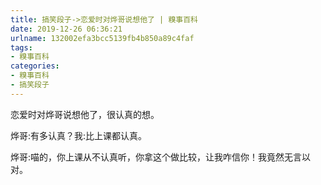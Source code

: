 ```yaml
---
title: 搞笑段子->恋爱时对烨哥说想他了 | 糗事百科
date: 2019-12-26 06:36:21
urlname: 132002efa3bcc5139fb4b850a89c4faf
tags: 
- 糗事百科
categories:
- 糗事百科
- 搞笑段子
---
```

恋爱时对烨哥说想他了，很认真的想。

烨哥:有多认真？我:比上课都认真。

烨哥:喵的，你上课从不认真听，你拿这个做比较，让我咋信你！我竟然无言以对。


